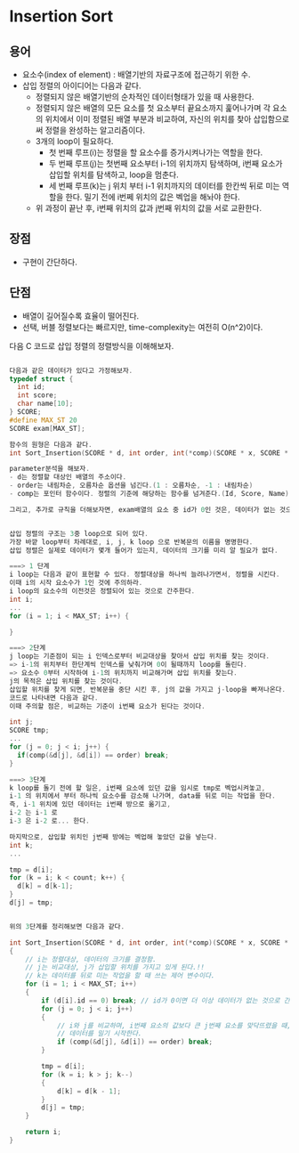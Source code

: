 # Insertion Sort
## 용어
- 요소수(index of element) : 배열기반의 자료구조에 접근하기 위한 수.
- 삽입 정렬의 아이디어는 다음과 같다.
  - 정렬되지 않은 배열기반의 순차적인 데이터형태가 있을 때 사용한다.
  - 정렬되지 않은 배열의 모든 요소를 첫 요소부터 끝요소까지 훑어나가며 각 요소의 위치에서
  이미 정렬된 배열 부분과 비교하여, 자신의 위치를 찾아 삽입함으로써 정렬을 완성하는 알고리즘이다.
  - 3개의 loop이 필요하다.
    - 첫 번째 루프(i)는 정렬을 할 요소수를 증가시켜나가는 역할을 한다.
    - 두 번째 루프(j)는 첫번째 요소부터 i-1의 위치까지 탐색하며, i번째 요소가 삽입할 위치를 탐색하고, loop을 멈춘다.
    - 세 번째 루프(k)는 j 위치 부터 i-1 위치까지의 데이터를 한칸씩 뒤로 미는 역할을 한다. 밀기 전에 i번쩨 위치의 값은 벡업을 해놔야 한다.
  - 위 과정이 끝난 후, i번째 위치의 값과 j번째 위치의 값을 서로 교환한다.

## 장점
- 구현이 간단하다.

## 단점
- 배열이 길어질수록 효율이 떨어진다.
- 선택, 버블 정렬보다는 빠르지만, time-complexity는 여전히 O(n^2)이다.


다음 C 코드로 삽입 정렬의 정렬방식을 이해해보자.


```cpp

다음과 같은 데이터가 있다고 가정해보자.
typedef struct {
  int id;
  int score;
  char name[10];
} SCORE;
#define MAX_ST 20
SCORE exam[MAX_ST];

함수의 원형은 다음과 같다.
int Sort_Insertion(SCORE * d, int order, int(*comp)(SCORE * x, SCORE * y));

parameter분석을 해보자.
- d는 정렬할 대상인 배열의 주소이다.
- order는 내림차순, 오름차순 옵션을 넘긴다.(1 : 오름차순, -1 : 내림차순)
- comp는 포인터 함수이다. 정렬의 기준에 해당하는 함수를 넘겨준다.(Id, Score, Name)

그리고, 추가로 규칙을 더해보자면, exam배열의 요소 중 id가 0인 것은, 데이터가 없는 것으로 간주하자.


삽입 정렬의 구조는 3중 loop으로 되어 있다.
가장 바깥 loop부터 차례대로, i, j, k loop 으로 반복문의 이름을 명명한다.
삽입 정렬은 실제로 데이터가 몇개 들어가 있는지, 데이터의 크기를 미리 알 필요가 없다.

===> 1 단계
i loop는 다음과 같이 표현할 수 있다. 정렬대상을 하나씩 늘려나가면서, 정렬을 시킨다.
이때 i의 시작 요소수가 1인 것에 주의하라.
i loop의 요소수의 이전것은 정렬되어 있는 것으로 간주한다.  
int i;
...
for (i = 1; i < MAX_ST; i++) {

}

===> 2단계
j loop는 기준점이 되는 i 인덱스로부터 비교대상을 찾아서 삽입 위치를 찾는 것이다.
=> i-1의 위치부터 한단계씩 인덱스를 낮춰가며 0이 될때까지 loop를 돌린다.
=> 요소수 0부터 시작하여 i-1의 위치까지 비교해가며 삽입 위치를 찾는다.
j의 목적은 삽입 위치를 찾는 것이다.
삽입할 위치를 찾게 되면, 반복문을 중단 시킨 후, j의 값을 가지고 j-loop을 빠져나온다.
코드로 나타내면 다음과 같다.
이때 주의할 점은, 비교하는 기준이 i번째 요소가 된다는 것이다.

int j;
SCORE tmp;
...
for (j = 0; j < i; j++) {
  if(comp(&d[j], &d[i]) == order) break;
}

===> 3단계
k loop를 돌기 전에 할 일은, i번째 요소에 있던 값을 임시로 tmp로 벡업시켜놓고,
i-1 의 위치에서 부터 하나씩 요소수를 감소해 나가며, data를 뒤로 미는 작업을 한다.
즉, i-1 위치에 있던 데이터는 i번째 방으로 옮기고,
i-2 는 i-1 로
i-3 은 i-2 로... 한다.

마지막으로, 삽입할 위치인 j번째 방에는 벡업해 놓았던 값을 넣는다.
int k;
...

tmp = d[i];
for (k = i; k < count; k++) {
  d[k] = d[k-1];
}
d[j] = tmp;


위의 3단계를 정리해보면 다음과 같다.

int Sort_Insertion(SCORE * d, int order, int(*comp)(SCORE * x, SCORE * y))
{
	// i는 정렬대상, 데이터의 크기를 결정함.
	// j는 비교대상, j가 삽입할 위치를 가지고 있게 된다.!!
	// k는 데이터를 뒤로 미는 작업을 할 때 쓰는 제어 변수이다.
	for (i = 1; i < MAX_ST; i++)
	{
		if (d[i].id == 0) break; // id가 0이면 더 이상 데이터가 없는 것으로 간주한다.
		for (j = 0; j < i; j++)
		{
			// i와 j를 비교하며, i번째 요소의 값보다 큰 j번째 요소를 맞닥뜨렸을 때,
			// 데이터를 밀기 시작한다.
			if (comp(&d[j], &d[i]) == order) break;
		}

		tmp = d[i];
		for (k = i; k > j; k--)
		{
			d[k] = d[k - 1];
		}
		d[j] = tmp;
	}

	return i;
}





















```
